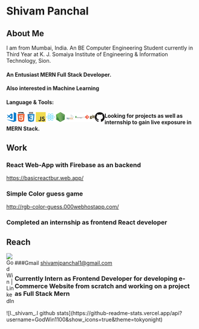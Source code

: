 # Shivam Panchal

## About Me
I am from Mumbai, India.
An BE Computer Engineering Student currently in Third Year at K. J. Somaiya Institute of Engineering & Information Technology, Sion.
#### An Entusiast MERN Full Stack Developer.
#### Also interested in Machine Learning

#### Language & Tools:
[<img align="left" alt="Visual Studio Code" width="26px" src="https://raw.githubusercontent.com/github/explore/80688e429a7d4ef2fca1e82350fe8e3517d3494d/topics/visual-studio-code/visual-studio-code.png" />][linkedin]
[<img align="left" alt="HTML5" width="26px" src="https://raw.githubusercontent.com/github/explore/80688e429a7d4ef2fca1e82350fe8e3517d3494d/topics/html/html.png" />][linkedin]
[<img align="left" alt="CSS3" width="26px" src="https://raw.githubusercontent.com/github/explore/80688e429a7d4ef2fca1e82350fe8e3517d3494d/topics/css/css.png" />][linkedin]
[<img align="left" alt="JavaScript" width="26px" src="https://raw.githubusercontent.com/github/explore/80688e429a7d4ef2fca1e82350fe8e3517d3494d/topics/javascript/javascript.png" />][linkedin]
[<img align="left" alt="React" width="26px" src="https://raw.githubusercontent.com/github/explore/80688e429a7d4ef2fca1e82350fe8e3517d3494d/topics/react/react.png" />][linkedin]
[<img align="left" alt="Node.js" width="26px" src="https://raw.githubusercontent.com/github/explore/80688e429a7d4ef2fca1e82350fe8e3517d3494d/topics/nodejs/nodejs.png" />][linkedin]
[<img align="left" alt="MySQL" width="26px" src="https://raw.githubusercontent.com/github/explore/80688e429a7d4ef2fca1e82350fe8e3517d3494d/topics/mysql/mysql.png" />][linkedin]
[<img align="left" alt="MongoDB" width="26px" src="https://raw.githubusercontent.com/github/explore/80688e429a7d4ef2fca1e82350fe8e3517d3494d/topics/mongodb/mongodb.png" />][linkedin]
[<img align="left" alt="Git" width="26px" src="https://raw.githubusercontent.com/github/explore/80688e429a7d4ef2fca1e82350fe8e3517d3494d/topics/git/git.png" />][linkedin]
[<img align="left" alt="GitHub" width="26px" src="https://raw.githubusercontent.com/github/explore/78df643247d429f6cc873026c0622819ad797942/topics/github/github.png" />][linkedin]

#### Looking for projects as well as internship to gain live exposure in MERN Stack.

## Work
### React Web-App with Firebase as an backend
https://basicreactbur.web.app/

### Simple Color guess game
http://rgb-color-guess.000webhostapp.com/

### Completed an internship as frontend React developer

## Reach
[<img align="left" alt="GodWin | LinkedIn" width="22px" src="https://cdn.jsdelivr.net/npm/simple-icons@v3/icons/linkedin.svg" />][linkedin]
<br/>
###Gmail
shivamjpanchal1@gmail.com

### Currently Intern as Frontend Developer for developing e-Commerce Website from scratch and working on a project as Full Stack Mern
<br/>
![l._shivam_.l github stats](https://github-readme-stats.vercel.app/api?username=GodWin1100&show_icons=true&theme=tokyonight) 


[linkedin]:https://www.linkedin.com/in/shivam-panchal-godwin1100
